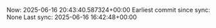 Now: 2025-06-16 20:43:40.587324+00:00 Earliest commit since sync: None Last sync: 2025-06-16 16:42:48+00:00
